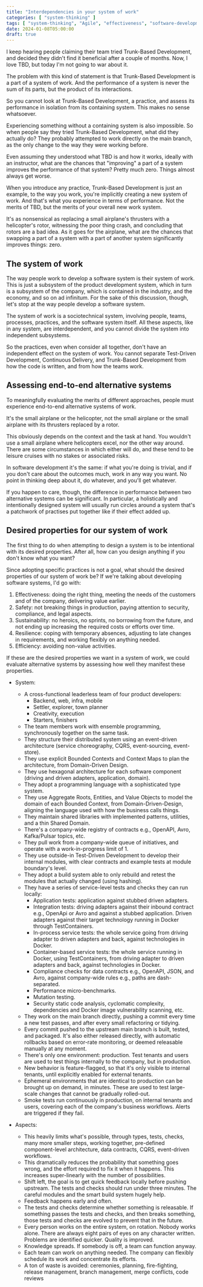 ```yaml
---
title: "Interdependencies in your system of work"
categories: [ "system-thinking" ]
tags: [ "system-thinking", "Agile", "effectiveness", "software-development", "technical-processes" ]
date: 2024-01-08T05:00:00
draft: true
---
```


I keep hearing people claiming their team tried Trunk-Based Development, and decided they didn't find it beneficial after a couple of months. Now, I love TBD, but today I'm not going to war about it.

The problem with this kind of statement is that Trunk-Based Development is a part of a system of work. And the performance of a system is never the sum of its parts, but the product of its interactions.

So you cannot look at Trunk-Based Development, a practice, and assess its performance in isolation from its containing system. This makes no sense whatsoever.

Experiencing something without a containing system is also impossible. So when people say they tried Trunk-Based Development, what did they actually do? They probably attempted to work directly on the main branch, as the only change to the way they were working before.

Even assuming they understood what TBD is and how it works, ideally with an instructor, what are the chances that "improving" a part of a system improves the performance of that system? Pretty much zero. Things almost always get worse.

When you introduce any practice, Trunk-Based Development is just an example, to the way you work, you're implicitly creating a new system of work. And that's what you experience in terms of performance. Not the merits of TBD, but the merits of your overall new work system.

It's as nonsensical as replacing a small airplane's thrusters with a helicopter's rotor, witnessing the poor thing crash, and concluding that rotors are a bad idea. As it goes for the airplane, what are the chances that swapping a part of a system with a part of another system significantly improves things: zero.

## The system of work

The way people work to develop a software system is their system of work. This is just a subsystem of the product development system, which in turn is a subsystem of the company, which is contained in the industry, and the economy, and so on ad infinitum. For the sake of this discussion, though, let's stop at the way people develop a software system.

The system of work is a sociotechnical system, involving people, teams, processes, practices, and the software system itself. All these aspects, like in any system, are interdependent, and you cannot divide the system into independent subsystems.

So the practices, even when consider all together, don't have an independent effect on the system of work. You cannot separate Test-Driven Development, Continuous Delivery, and Trunk-Based Development from how the code is written, and from how the teams work.

## Assessing end-to-end alternative systems

To meaningfully evaluating the merits of different approaches, people must experience end-to-end alternative systems of work.

It's the small airplane or the helicopter, not the small airplane or the small airplane with its thrusters replaced by a rotor.

This obviously depends on the context and the task at hand. You wouldn't use a small airplane where helicopters excel, nor the other way around. There are some circumstances in which either will do, and these tend to be leisure cruises with no stakes or associated risks.

In software development it's the same: if what you're doing is trivial, and if you don't care about the outcomes much, work in any way you want. No point in thinking deep about it, do whatever, and you'll get whatever.

If you happen to care, though, the difference in performance between two alternative systems can be significant. In particular, a holistically and intentionally designed system will usually run circles around a system that's a patchwork of practises put together like if their effect added up.

## Desired properties for our system of work

The first thing to do when attempting to design a system is to be intentional with its desired properties. After all, how can you design anything if you don't know what you want?

Since adopting specific practices is not a goal, what should the desired properties of our system of work be? If we're talking about developing software systems, I'd go with:

1. Effectiveness: doing the right thing, meeting the needs of the customers and of the company, delivering value earlier.
2. Safety: not breaking things in production, paying attention to security, compliance, and legal aspects.
3. Sustainability: no heroics, no sprints, no borrowing from the future, and not ending up increasing the required costs or efforts over time.
4. Resilience: coping with temporary absences, adjusting to late changes in requirements, and working flexibly on anything needed.
5. Efficiency: avoiding non-value activities.

If these are the desired properties we want in a system of work, we could evaluate alternative systems by assessing how well they manifest these properties.

[//]: # (TODO index)

- System:
    - A cross-functional leaderless team of four product developers:
        - Backend, web, infra, mobile
        - Settler, explorer, town planner
        - Creativity, execution
        - Starters, finishers
    - The team members work with ensemble programming, synchronously together on the same task.
    - They structure their distributed system using an event-driven architecture (service choreography, CQRS, event-sourcing, event-store).
    - They use explicit Bounded Contexts and Context Maps to plan the architecture, from Domain-Driven Design.
    - They use hexagonal architecture for each software component (driving and driven adapters, application, domain).
    - They adopt a programming language with a sophisticated type system.
    - They use Aggregate Roots, Entities, and Value Objects to model the domain of each Bounded Context, from Domain-Driven-Design, aligning the language used with how the business calls things.
    - They maintain shared libraries with implemented patterns, utilities, and a thin Shared Domain.
    - There's a company-wide registry of contracts e.g., OpenAPI, Avro, Kafka/Pulsar topics, etc.
    - They pull work from a company-wide queue of initiatives, and operate with a work-in-progress limit of 1.
    - They use outside-in Test-Driven Development to develop their internal modules, with clear contracts and example tests at module boundary's level.
    - They adopt a build system able to only rebuild and retest the modules that actually changed (using hashing).
    - They have a series of service-level tests and checks they can run locally:
        - Application tests: application against stubbed driven adapters.
        - Integration tests: driving adapters against their inbound contract e.g., OpenApi or Avro and against a stubbed application. Driven adapters against their target technology running in Docker through TestContainers.
        - In-process service tests: the whole service going from driving adapter to driven adapters and back, against technologies in Docker.
        - Container-based service tests: the whole service running in Docker, using TestContainers, from driving adapter to driven adapters and back, against technologies in Docker.
        - Compliance checks for data contracts e.g., OpenAPI, JSON, and Avro, against company-wide rules e.g., paths are dash-separated.
        - Performance micro-benchmarks.
        - Mutation testing.
        - Security static code analysis, cyclomatic complexity, dependencies and Docker image vulnerability scanning, etc.
    - They work on the main branch directly, pushing a commit every time a new test passes, and after every small refactoring or tidying.
    - Every commit pushed to the upstream main branch is built, tested, and packaged. It's also either released directly, with automatic rollbacks based on error-rate monitoring, or deemed releasable manually at any moment.
    - There's only one environment: production. Test tenants and users are used to test things internally to the company, but in production.
    - New behavior is feature-flagged, so that it's only visible to internal tenants, until explicitly enabled for external tenants.
    - Ephemeral environments that are identical to production can be brought up on demand, in minutes. These are used to test large-scale changes that cannot be gradually rolled-out.
    - Smoke tests run continuously in production, on internal tenants and users, covering each of the company's business workflows. Alerts are triggered if they fail.

- Aspects:
    - This heavily limits what's possible, through types, tests, checks, many more smaller steps, working together, pre-defined component-level architecture, data contracts, CQRS, event-driven workflows.
    - This dramatically reduces the probability that something goes wrong, and the effort required to fix it when it happens. This increases super-linearly with the number of possibilities.
    - Shift left, the goal is to get quick feedback locally before pushing upstream. The tests and checks should run under three minutes. The careful modules and the smart build system hugely help.
    - Feedback happens early and often.
    - The tests and checks determine whether something is releasable. If something passes the tests and checks, and then breaks something, those tests and checks are evolved to prevent that in the future.
    - Every person works on the entire system, on rotation. Nobody works alone. There are always eight pairs of eyes on any character written. Problems are identified quicker. Quality is improved.
    - Knowledge spreads. If somebody is off, a team can function anyway.
    - Each team can work on anything needed. The company can flexibly schedule its work and concentrate its efforts.
    - A ton of waste is avoided: ceremonies, planning, fire-fighting, release management, branch management, merge conflicts, code reviews

[//]: # (TODO change the title; final words: building the walking skeleton of a simple event-driven workflow is a much better way of evaluating how to work)
